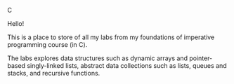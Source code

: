 C

Hello!

This is a place to store of all my labs from my foundations of imperative programming
course (in C).

The labs explores data structures such as dynamic arrays and pointer-based singly-linked lists,
abstract data collections such as lists, queues and stacks, and recursive functions. 
